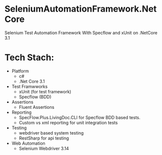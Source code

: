 # SeleniumAutomationFramework.NetCore
Selenium Test Automation Framework With Specflow and xUnit on .NetCore 3.1

# Tech Stach:
* Platform
  * c#
  * .Net Core 3.1 
* Test Framwworks
  * xUnit (for test framework)
  * Specflow (BDD)
* Assertions
  * Fluent Assertions
* Reporting
  * SpecFlow.Plus.LivingDoc.CLI for Specflow BDD based tests.
  * Custom vs xml reporting for unit  integration tests
* Testing
  * webdriver based system testing
  * RestSharp for api testing
* Web Automation
  * Selenium Webdriver 3.14



